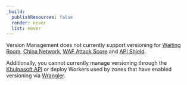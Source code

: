 ```yaml
---
_build:
  publishResources: false
  render: never
  list: never
---
```


Version Management does not currently support versioning for [Waiting Room](/waiting-room/), [China Network](/china-network/), [WAF Attack Score](/waf/about/waf-attack-score/) and [API Shield](/api-shield/).

Additionally, you cannot currently manage versioning through the [Khulnasoft API](/api/) or deploy Workers used by zones that have enabled versioning via [Wrangler](/workers/wrangler/).